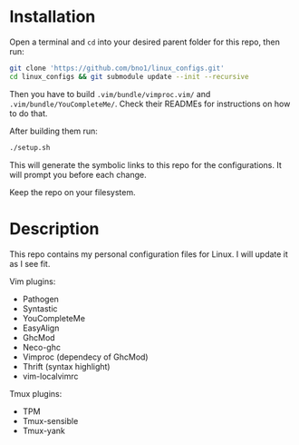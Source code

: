 # Installation

Open a terminal and `cd` into your desired parent folder for this repo, then run:
```bash
git clone 'https://github.com/bno1/linux_configs.git'
cd linux_configs && git submodule update --init --recursive
```

Then you have to build `.vim/bundle/vimproc.vim/` and `.vim/bundle/YouCompleteMe/`.
Check their READMEs for instructions on how to do that.

After building them run:
```bash
./setup.sh
```
This will generate the symbolic links to this repo for the configurations.
It will prompt you before each change.

Keep the repo on your filesystem.

# Description

This repo contains my personal configuration files for Linux.
I will update it as I see fit.

Vim plugins:
  * Pathogen
  * Syntastic
  * YouCompleteMe
  * EasyAlign
  * GhcMod
  * Neco-ghc
  * Vimproc (dependecy of GhcMod)
  * Thrift (syntax highlight)
  * vim-localvimrc

Tmux plugins:
  * TPM
  * Tmux-sensible
  * Tmux-yank
